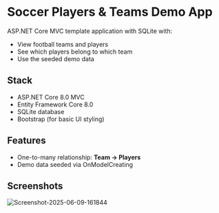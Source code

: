 # Soccer Players & Teams Demo App

ASP.NET Core MVC template application with SQLite with:

- View football teams and players
- See which players belong to which team
- Use the seeded demo data

## Stack

- ASP.NET Core 8.0 MVC
- Entity Framework Core 8.0
- SQLite database
- Bootstrap (for basic UI styling)

## Features

- One-to-many relationship: **Team → Players**
- Demo data seeded via OnModelCreating

## Screenshots

![Screenshot-2025-06-09-161844](https://github.com/user-attachments/assets/f09e4ed3-35b2-4330-8d43-32e2351d630b)

